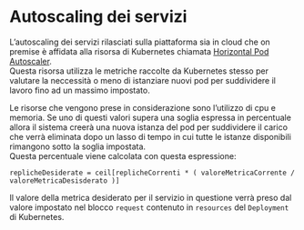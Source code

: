 # Autoscaling dei servizi

L’autoscaling dei servizi rilasciati sulla piattaforma sia in cloud che on premise è affidata alla risorsa di
Kubernetes chiamata [Horizontal Pod Autoscaler][hpa].  
Questa risorsa utilizza le metriche raccolte da Kubernetes stesso per valutare la neccessità o meno di istanziare
nuovi pod per suddividere il lavoro fino ad un massimo impostato.

Le risorse che vengono prese in considerazione sono l’utilizzo di cpu e memoria. Se uno di questi valori supera una
soglia espressa in percentuale allora il sistema creerà una nuova istanza del pod per suddividere il carico che verrà
eliminata dopo un lasso di tempo in cui tutte le istanze disponibili rimangono sotto la soglia impostata.  
Questa percentuale viene calcolata con questa espressione:

```
replicheDesiderate = ceil[replicheCorrenti * ( valoreMetricaCorrente / valoreMetricaDesisderato )]
```

Il valore della metrica desiderato per il servizio in questione verrà preso dal valore impostato nel blocco
`request` contenuto in `resources` del `Deployment` di Kubernetes.

[hpa]: https://kubernetes.io/docs/tasks/run-application/horizontal-pod-autoscale/
